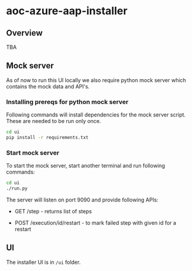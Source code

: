 # aoc-azure-aap-installer

## Overview

TBA

## Mock server
As of now to run this UI locally we also require python mock server which contains the mock data and API's.

### Installing prereqs for python mock server

Following commands will install dependencies for the mock server script. These are needed to be run only once.
```sh
cd ui
pip install -r requirements.txt
```

### Start mock server

To start the mock server, start another terminal and run following commands:

```sh
cd ui
./run.py
```

The server will listen on port 9090 and provide following APIs:

* GET /step - returns list of steps

* POST /execution/id/restart - to mark failed step with given id for a restart


## UI

The installer UI is in `/ui` folder.